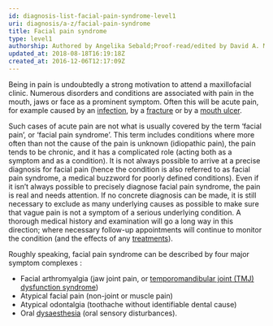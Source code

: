 ```yaml
---
id: diagnosis-list-facial-pain-syndrome-level1
uri: diagnosis/a-z/facial-pain-syndrome
title: Facial pain syndrome
type: level1
authorship: Authored by Angelika Sebald;Proof-read/edited by David A. Mitchell
updated_at: 2018-08-18T16:19:18Z
created_at: 2016-12-06T12:17:09Z
---
```


<p>Being in pain is undoubtedly a strong motivation to attend a
    maxillofacial clinic. Numerous disorders and conditions are
    associated with pain in the mouth, jaws or face as a prominent
    symptom. Often this will be acute pain, for example caused
    by an <a href="/diagnosis/a-z/infection">infection</a>,
    by a <a href="/diagnosis/a-z/fracture">fracture</a>    or by a <a href="/diagnosis/a-z/oral-mucosal-lesion">mouth ulcer</a>.</p>
<p>Such cases of acute pain are not what is usually covered by the
    term ‘facial pain’, or ‘facial pain syndrome’. This term
    includes conditions where more often than not the cause of
    the pain is unknown (idiopathic pain), the pain tends to
    be chronic, and it has a complicated role (acting both as
    a symptom and as a condition). It is not always possible
    to arrive at a precise diagnosis for facial pain (hence the
    condition is also referred to as facial pain syndrome, a
    medical buzzword for poorly defined conditions). Even if
    it isn’t always possible to precisely diagnose facial pain
    syndrome, the pain is real and needs attention. If no concrete
    diagnosis can be made, it is still necessary to exclude as
    many underlying causes as possible to make sure that vague
    pain is not a symptom of a serious underlying condition.
    A thorough medical history and examination will go a long
    way in this direction; where necessary follow-up appointments
    will continue to monitor the condition (and the effects of
    any <a href="/treatment/surgery/facial-pain-syndrome">treatments</a>).</p>
<p>Roughly speaking, facial pain syndrome can be described by four
    major symptom complexes :</p>
<ul>
    <li>Facial arthromyalgia (jaw joint pain, or <a href="/diagnosis/a-z/jaw-joint">temporomandibular joint (TMJ) dysfunction syndrome</a>)</li>
    <li>Atypical facial pain (non-joint or muscle pain)</li>
    <li>Atypical odontalgia (toothache without identifiable dental
        cause)</li>
    <li>Oral <a href="/diagnosis/a-z/neuropathies">dysaesthesia</a>        (oral sensory disturbances).</li>
</ul>
